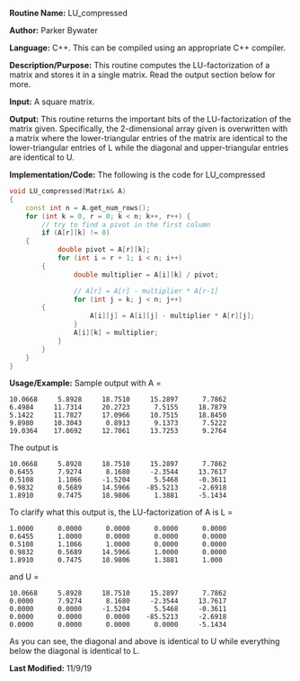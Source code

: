 **Routine Name:** LU_compressed

**Author:** Parker Bywater

**Language:** C++. This can be compiled using an appropriate C++ compiler. 

**Description/Purpose:** This routine computes the LU-factorization of a matrix and stores it in a 
single matrix. Read the output section below for more.  

**Input:** A square matrix.  
 
**Output:** This routine returns the important bits of the LU-factorization of the matrix given. Specifically, 
the 2-dimensional array given is overwritten with a matrix where the lower-triangular entries of the matrix are 
identical to the lower-triangular entries of L while the diagonal and upper-triangular entries are identical to U.  

**Implementation/Code:** The following is the code for LU_compressed
```C++ 
void LU_compressed(Matrix& A) 
{
    const int n = A.get_num_rows();
    for (int k = 0, r = 0; k < n; k++, r++) {
        // try to find a pivot in the first column
        if (A[r][k] != 0)
	{
            double pivot = A[r][k];
            for (int i = r + 1; i < n; i++) 
	    {
                double multiplier = A[i][k] / pivot;                                               

                // A[r] = A[r] - multiplier * A[r-1]
                for (int j = k; j < n; j++) 
		{
                    A[i][j] = A[i][j] - multiplier * A[r][j];                                        
                }
                A[i][k] = multiplier;
            }
        }
    } 
}
```

**Usage/Example:** Sample output with A = 

    10.0668	    5.8928	   18.7510	   15.2897	    7.7862	
    6.4984	   11.7314	   20.2723	    7.5155	   18.7879	
    5.1422	   11.7827	   17.0966	   10.7515	   18.8450	
    9.8980	   10.3043	    0.8913	    9.1373	    7.5222	
    19.0364	   17.0692	   12.7061	   13.7253	    9.2764	

The output is 

    10.0668	    5.8928	   18.7510	   15.2897	    7.7862	
    0.6455	    7.9274	    8.1680	   -2.3544	   13.7617	
    0.5108	    1.1066	   -1.5204	    5.5468	   -0.3611	
    0.9832	    0.5689	   14.5966	  -85.5213	   -2.6918	
    1.8910	    0.7475	   18.9806	    1.3881	   -5.1434	

To clarify what this output is, the LU-factorization of A is L = 

    1.0000	    0.0000	    0.0000	    0.0000	    0.0000	
    0.6455	    1.0000	    0.0000	    0.0000	    0.0000	
    0.5108	    1.1066	    1.0000	    0.0000	    0.0000	
    0.9832	    0.5689	   14.5966	    1.0000	    0.0000	
    1.8910	    0.7475	   18.9806	    1.3881	    1.000

and U = 

    10.0668	    5.8928	   18.7510	   15.2897	    7.7862	
    0.0000	    7.9274	    8.1680	   -2.3544	   13.7617	
    0.0000	    0.0000	   -1.5204	    5.5468	   -0.3611	
    0.0000	    0.0000	    0.0000	  -85.5213	   -2.6918	
    0.0000	    0.0000	    0.0000	    0.0000	   -5.1434

As you can see, the diagonal and above is identical to U while everything below the diagonal is identical to L. 
   
**Last Modified:** 11/9/19
